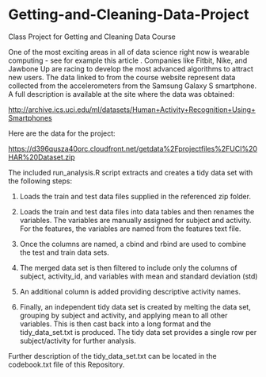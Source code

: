 # Getting-and-Cleaning-Data-Project
Class Project for Getting and Cleaning Data Course

One of the most exciting areas in all of data science right now is wearable computing - see for example this article . Companies like Fitbit, Nike, and Jawbone Up are racing to develop the most advanced algorithms to attract new users. The data linked to from the course website represent data collected from the accelerometers from the Samsung Galaxy S smartphone. A full description is available at the site where the data was obtained: 

http://archive.ics.uci.edu/ml/datasets/Human+Activity+Recognition+Using+Smartphones 

Here are the data for the project: 

https://d396qusza40orc.cloudfront.net/getdata%2Fprojectfiles%2FUCI%20HAR%20Dataset.zip 

The included run_analysis.R script extracts and creates a tidy data set with the following steps:

1. Loads the train and test data files supplied in the referenced zip folder.

2. Loads the train and test data files into data tables and then renames the variables. The variables are manually assigned for subject and activity. For the features, the variables are named from the features text file.

3. Once the columns are named, a cbind and rbind are used to combine the test and train data sets.

4. The merged data set is then filtered to include only the columns of subject, activity_id, and variables with mean and standard deviation (std)

5. An additional column is added providing descriptive activity names.

6. Finally, an independent tidy data set is created by melting the data set, grouping by subject and activity, and applying mean to all other variables. This is then cast back into a long format and the tidy_data_set.txt is produced. The tidy data set provides a single row per subject/activity for further analysis.

Further description of the tidy_data_set.txt can be located in the codebook.txt file of this Repository.
